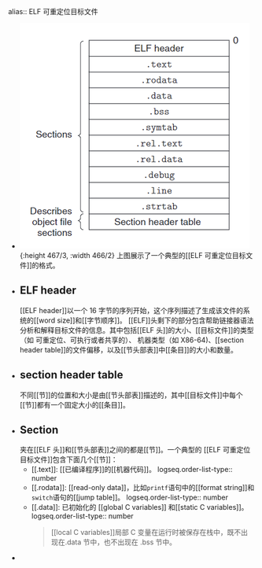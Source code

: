 alias:: ELF 可重定位目标文件

- ![image.png](../assets/image_1697608136115_0.png){:height 467/3, :width 466/2}
  上图展示了一个典型的[[ELF 可重定位目标文件]]的格式。
- ## ELF header
  [[ELF header]]以一个 16 字节的序列开始，这个序列描述了生成该文件的系统的[[word size]]和[[字节顺序]]。
  [[ELF]]头剩下的部分包含帮助链接器语法分析和解释目标文件的信息。其中包括[[ELF 头]]的大小、[[目标文件]]的类型（如 可重定位、可执行或者共享的）、 机器类型（如 X86-64)、[[section header table]]的文件偏移，以及[[节头部表]]中[[条目]]的大小和数量。
- ## section header table
  不同[[节]]的位置和大小是由[[节头部表]]描述的，其中[[目标文件]]中每个[[节]]都有一个固定大小的[[条目]]。
- ## Section
  夹在[[ELF 头]]和[[节头部表]]之间的都是[[节]]。一个典型的 [[ELF 可重定位目标文件]]包含下面几个[[节]]：
	- [[.text]]: [[已编译程序]]的[[机器代码]]。
	  logseq.order-list-type:: number
	- [[.rodata]]: [[read-only data]]，比如`printf`语句中的[[format string]]和`switch`语句的[[jump table]]。
	  logseq.order-list-type:: number
	- [[.data]]: 已初始化的 [[global C variables]] 和[[static C variables]]。
	  logseq.order-list-type:: number
	  > [[local C variables]]局部 C 变量在运行时被保存在栈中，既不出
	  现在.data 节中，也不出现在 .bss 节中。
-
